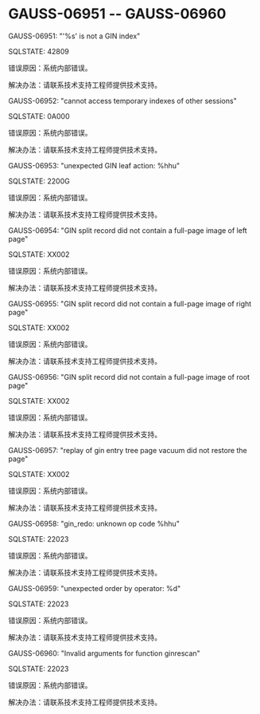 # GAUSS-06951 -- GAUSS-06960

GAUSS-06951: "'%s' is not a GIN index"

SQLSTATE: 42809

错误原因：系统内部错误。

解决办法：请联系技术支持工程师提供技术支持。

GAUSS-06952: "cannot access temporary indexes of other sessions"

SQLSTATE: 0A000

错误原因：系统内部错误。

解决办法：请联系技术支持工程师提供技术支持。

GAUSS-06953: "unexpected GIN leaf action: %hhu"

SQLSTATE: 2200G

错误原因：系统内部错误。

解决办法：请联系技术支持工程师提供技术支持。

GAUSS-06954: "GIN split record did not contain a full-page image of left page"

SQLSTATE: XX002

错误原因：系统内部错误。

解决办法：请联系技术支持工程师提供技术支持。

GAUSS-06955: "GIN split record did not contain a full-page image of right page"

SQLSTATE: XX002

错误原因：系统内部错误。

解决办法：请联系技术支持工程师提供技术支持。

GAUSS-06956: "GIN split record did not contain a full-page image of root page"

SQLSTATE: XX002

错误原因：系统内部错误。

解决办法：请联系技术支持工程师提供技术支持。

GAUSS-06957: "replay of gin entry tree page vacuum did not restore the page"

SQLSTATE: XX002

错误原因：系统内部错误。

解决办法：请联系技术支持工程师提供技术支持。

GAUSS-06958: "gin\_redo: unknown op code %hhu"

SQLSTATE: 22023

错误原因：系统内部错误。

解决办法：请联系技术支持工程师提供技术支持。

GAUSS-06959: "unexpected order by operator: %d"

SQLSTATE: 22023

错误原因：系统内部错误。

解决办法：请联系技术支持工程师提供技术支持。

GAUSS-06960: "Invalid arguments for function ginrescan"

SQLSTATE: 22023

错误原因：系统内部错误。

解决办法：请联系技术支持工程师提供技术支持。

